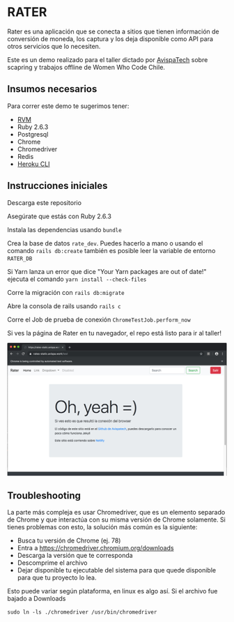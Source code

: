 # RATER

Rater es una aplicación que se conecta a sitios que tienen información de conversión
de moneda, los captura y los deja disponible como API para otros servicios que lo necesiten.

Este es un demo realizado para el taller dictado por [AvispaTech](https://avispa.tech) sobre scapring
y trabajos offline de Women Who Code Chile.

## Insumos necesarios

Para correr este demo te sugerimos tener:

  - [RVM](https://rvm.io)
  - Ruby 2.6.3
  - Postgresql
  - Chrome
  - Chromedriver
  - Redis
  - [Heroku CLI](https://devcenter.heroku.com/articles/heroku-cli)
  
## Instrucciones iniciales

Descarga este repositorio

Asegúrate que estás con Ruby 2.6.3

Instala las dependencias usando `bundle`

Crea la base de datos `rate_dev`. Puedes hacerlo a mano o usando el comando `rails db:create` también es posible leer la variable de entorno `RATER_DB`

Si Yarn lanza un error que dice "Your Yarn packages are out of date!" ejecuta el comando `yarn install --check-files`

Corre la migración con `rails db:migrate`

Abre la consola de rails usando `rails c`

Corre el Job de prueba de conexión `ChromeTestJob.perform_now`

Si ves la página de Rater en tu navegador, el repo está listo para ir al taller!

![Código funcionando](/proof.jpg)


## Troubleshooting

La parte más compleja es usar Chromedriver, que es un elemento separado de Chrome y que interactúa con su misma versión de Chrome solamente. Si tienes problemas con esto, la solución más común es la siguiente:

  - Busca tu versión de Chrome (ej. 78)
  - Entra a https://chromedriver.chromium.org/downloads
  - Descarga la versión que te corresponda
  - Descomprime el archivo
  - Dejar disponible tu ejecutable del sistema para que quede disponible para que tu proyecto lo lea.
  
Esto puede variar según plataforma, en linux es algo así. Si el archivo fue bajado a Downloads

    sudo ln -ls ./chromedriver /usr/bin/chromedriver
    


